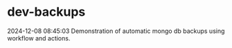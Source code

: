 # dev-backups
2024-12-08 08:45:03 Demonstration of automatic mongo db backups using workflow and actions.
